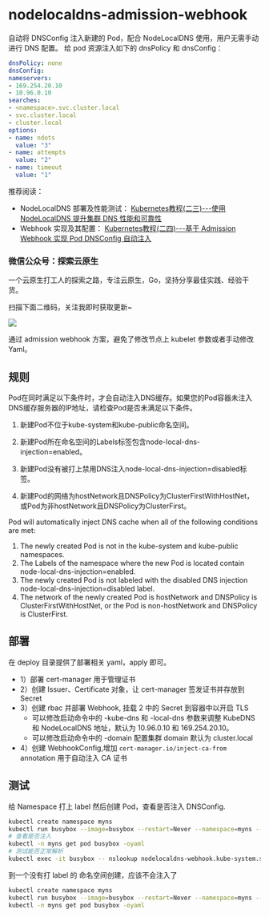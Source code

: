 # nodelocaldns-admission-webhook

自动将 DNSConfig 注入新建的 Pod，配合 NodeLocalDNS 使用，用户无需手动进行 DNS 配置。
给 pod 资源注入如下的 dnsPolicy 和 dnsConfig：
```yaml
dnsPolicy: none
dnsConfig:
nameservers:
- 169.254.20.10
- 10.96.0.10
searches:
- <namespace>.svc.cluster.local
- svc.cluster.local
- cluster.local
options:
- name: ndots
  value: "3"
- name: attempts
  value: "2"
- name: timeout
  value: "1"
```

推荐阅读：
* NodeLocalDNS 部署及性能测试： [Kubernetes教程(二三)---使用 NodeLocalDNS 提升集群 DNS 性能和可靠性](https://www.lixueduan.com/posts/kubernetes/23-node-local-dns/)
* Webhook 实现及其配置： [Kubernetes教程(二四)---基于 Admission Webhook 实现 Pod DNSConfig 自动注入](https://www.lixueduan.com/posts/kubernetes/24-node-local-dns-webhook/)

### 微信公众号：探索云原生

一个云原生打工人的探索之路，专注云原生，Go，坚持分享最佳实践、经验干货。

扫描下面二维码，关注我即时获取更新~

![](https://img.lixueduan.com/about/wechat/qrcode_search.png)



通过 admission webhook 方案，避免了修改节点上 kubelet 参数或者手动修改 Yaml。

## 规则

Pod在同时满足以下条件时，才会自动注入DNS缓存。如果您的Pod容器未注入DNS缓存服务器的IP地址，请检查Pod是否未满足以下条件。

1. 新建Pod不位于kube-system和kube-public命名空间。

2. 新建Pod所在命名空间的Labels标签包含node-local-dns-injection=enabled。

3. 新建Pod没有被打上禁用DNS注入node-local-dns-injection=disabled标签。

4. 新建Pod的网络为hostNetwork且DNSPolicy为ClusterFirstWithHostNet，或Pod为非hostNetwork且DNSPolicy为ClusterFirst。

Pod will automatically inject DNS cache when all of the following conditions are met:
1. The newly created Pod is not in the kube-system and kube-public namespaces.
2. The Labels of the namespace where the new Pod is located contain node-local-dns-injection=enabled.
3. The newly created Pod is not labeled with the disabled DNS injection node-local-dns-injection=disabled label.
4. The network of the newly created Pod is hostNetwork and DNSPolicy is ClusterFirstWithHostNet, or the Pod is non-hostNetwork and DNSPolicy is ClusterFirst.

## 部署

在 deploy 目录提供了部署相关 yaml，apply 即可。

* 1）部署 cert-manager 用于管理证书
* 2）创建 Issuer、Certificate 对象，让 cert-manager 签发证书并存放到 Secret
* 3）创建 rbac 并部署 Webhook, 挂载 2 中的 Secret 到容器中以开启 TLS
  * 可以修改启动命令中的 -kube-dns 和 -local-dns 参数来调整 KubeDNS 和 NodeLocalDNS 地址，默认为 10.96.0.10 和 169.254.20.10。
  * 可以修改启动命令中的 -domain 配置集群 domain 默认为 cluster.local
* 4）创建 WebhookConfig,增加 `cert-manager.io/inject-ca-from` annotation 用于自动注入 CA 证书


## 测试
给 Namespace 打上 label 然后创建 Pod，查看是否注入 DNSConfig.

```bash
kubectl create namespace myns
kubectl run busybox --image=busybox --restart=Never --namespace=myns --command -- sleep infinity
# 查看是否注入
kubectl -n myns get pod busybox -oyaml
# 测试能否正常解析
kubectl exec -it busybox -- nslookup nodelocaldns-webhook.kube-system.svc.cluster.local
```

到一个没有打 label 的 命名空间创建，应该不会注入了
```bash 
kubectl create namespace myns
kubectl run busybox --image=busybox --restart=Never --namespace=myns --command -- sleep infinity
kubectl -n myns get pod busybox -oyaml
```


